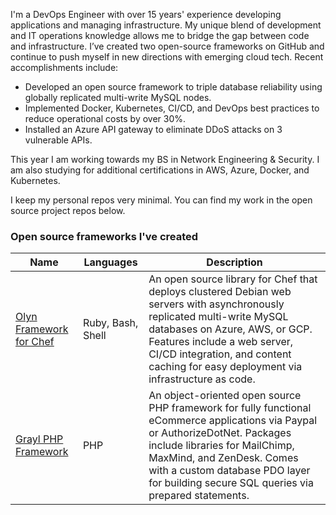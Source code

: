 
I'm a DevOps Engineer with over 15 years' experience developing applications and managing infrastructure. My unique blend of development and IT operations knowledge allows me to bridge the gap between code and infrastructure. I’ve created two open-source frameworks on GitHub and continue to push myself in new directions with emerging cloud tech. Recent accomplishments include:

- Developed an open source framework to triple database reliability using globally replicated multi-write MySQL nodes.
- Implemented Docker, Kubernetes, CI/CD, and DevOps best practices to reduce operational costs by over 30%.
- Installed an Azure API gateway to eliminate DDoS attacks on 3 vulnerable APIs.

This year I am working towards my BS in Network Engineering & Security. I am also studying for additional certifications in AWS, Azure, Docker, and Kubernetes.

I keep my personal repos very minimal. You can find my work in the open source project repos below.

### Open source frameworks I've created

| Name | Languages | Description |
|--------------------------|---|---|
| [Olyn Framework for Chef](https://github.com/olyn-chef) | Ruby, Bash, Shell | An open source library for Chef that deploys clustered Debian web servers with asynchronously replicated multi-write MySQL databases on Azure, AWS, or GCP. Features include a web server, CI/CD integration, and content caching for easy deployment via infrastructure as code. |
| [Grayl PHP Framework](https://github.com/grayl-php) | PHP | An object-oriented open source PHP framework for fully functional eCommerce applications via Paypal or AuthorizeDotNet. Packages include libraries for MailChimp, MaxMind, and ZenDesk. Comes with a custom database PDO layer for building secure SQL queries via prepared statements. |
